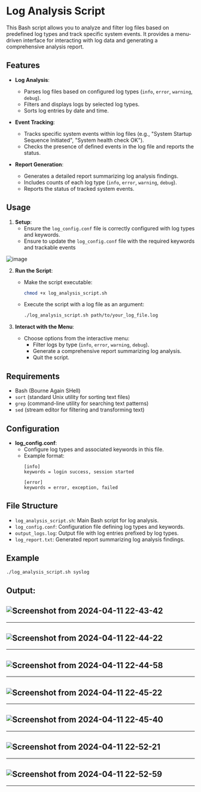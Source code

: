 # Log Analysis Script

This Bash script allows you to analyze and filter log files based on predefined log types and track specific system events. It provides a menu-driven interface for interacting with log data and generating a comprehensive analysis report.

## Features

- **Log Analysis**:
  - Parses log files based on configured log types (`info`, `error`, `warning`, `debug`).
  - Filters and displays logs by selected log types.
  - Sorts log entries by date and time.

- **Event Tracking**:
  - Tracks specific system events within log files (e.g., "System Startup Sequence Initiated", "System health check OK").
  - Checks the presence of defined events in the log file and reports the status.

- **Report Generation**:
  - Generates a detailed report summarizing log analysis findings.
  - Includes counts of each log type (`info`, `error`, `warning`, `debug`).
  - Reports the status of tracked system events.

## Usage

1. **Setup**:
   - Ensure the `log_config.conf` file is correctly configured with log types and keywords.
   - Ensure to update the `log_config.conf` file with the required keywords and trackable events
   
![image](https://github.com/AbdelrahmanSabriAly/Embedded_Linux_Tasks_Group1/assets/137514155/5454f4a4-924c-44e9-97de-7f0aade586eb)


2. **Run the Script**:
   - Make the script executable:
     ```bash
     chmod +x log_analysis_script.sh
     ```
   - Execute the script with a log file as an argument:
     ```bash
     ./log_analysis_script.sh path/to/your_log_file.log
     ```

3. **Interact with the Menu**:
   - Choose options from the interactive menu:
     - Filter logs by type (`info`, `error`, `warning`, `debug`).
     - Generate a comprehensive report summarizing log analysis.
     - Quit the script.

## Requirements

- Bash (Bourne Again SHell)
- `sort` (standard Unix utility for sorting text files)
- `grep` (command-line utility for searching text patterns)
- `sed` (stream editor for filtering and transforming text)

## Configuration

- **log_config.conf**:
  - Configure log types and associated keywords in this file.
  - Example format:
    ```plaintext
    [info]
    keywords = login success, session started

    [error]
    keywords = error, exception, failed
    ```

## File Structure

- `log_analysis_script.sh`: Main Bash script for log analysis.
- `log_config.conf`: Configuration file defining log types and keywords.
- `output_logs.log`: Output file with log entries prefixed by log types.
- `log_report.txt`: Generated report summarizing log analysis findings.

## Example

```bash
./log_analysis_script.sh syslog
```

## Output:
![Screenshot from 2024-04-11 22-43-42](https://github.com/AbdelrahmanSabriAly/Embedded_Linux_Tasks_Group1/assets/137514155/5ef836a5-92d6-44db-b385-0d6d6b2e5bad)
-----------------------------------------------------------------------------------------------------------------------------------------------
-----------------------------------------------------------------------------------------------------------------------------------------------

![Screenshot from 2024-04-11 22-44-22](https://github.com/AbdelrahmanSabriAly/Embedded_Linux_Tasks_Group1/assets/137514155/a229a8c2-73ee-4dc0-906b-c8afee661756)
-----------------------------------------------------------------------------------------------------------------------------------------------
-----------------------------------------------------------------------------------------------------------------------------------------------

![Screenshot from 2024-04-11 22-44-58](https://github.com/AbdelrahmanSabriAly/Embedded_Linux_Tasks_Group1/assets/137514155/7c8bef08-c7e0-4473-a094-d2d5efb4ae6c)
-----------------------------------------------------------------------------------------------------------------------------------------------
-----------------------------------------------------------------------------------------------------------------------------------------------

![Screenshot from 2024-04-11 22-45-22](https://github.com/AbdelrahmanSabriAly/Embedded_Linux_Tasks_Group1/assets/137514155/d9f7d253-d5e5-4fe0-9b03-9fe99d197d9e)
-----------------------------------------------------------------------------------------------------------------------------------------------
-----------------------------------------------------------------------------------------------------------------------------------------------

![Screenshot from 2024-04-11 22-45-40](https://github.com/AbdelrahmanSabriAly/Embedded_Linux_Tasks_Group1/assets/137514155/3a21d91f-9962-4061-add8-0364d0268b01)
-----------------------------------------------------------------------------------------------------------------------------------------------
-----------------------------------------------------------------------------------------------------------------------------------------------

![Screenshot from 2024-04-11 22-52-21](https://github.com/AbdelrahmanSabriAly/Embedded_Linux_Tasks_Group1/assets/137514155/57e7933b-1b0f-4805-8dc7-1e4461a8e058)
-----------------------------------------------------------------------------------------------------------------------------------------------
-----------------------------------------------------------------------------------------------------------------------------------------------

![Screenshot from 2024-04-11 22-52-59](https://github.com/AbdelrahmanSabriAly/Embedded_Linux_Tasks_Group1/assets/137514155/2e776b5c-0755-4728-ae65-34c4c9536c93)
-----------------------------------------------------------------------------------------------------------------------------------------------
-----------------------------------------------------------------------------------------------------------------------------------------------










